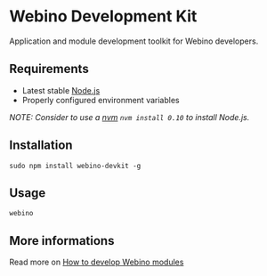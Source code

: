 # Webino Development Kit

Application and module development toolkit for Webino developers.

## Requirements

- Latest stable [Node.js](http://nodejs.org/) <br />
- Properly configured environment variables

*NOTE: Consider to use a [nvm](https://github.com/creationix/nvm) `nvm install 0.10` to install Node.js.*

## Installation

`sudo npm install webino-devkit -g`

## Usage

`webino`

## More informations

Read more on [How to develop Webino modules](https://github.com/webino/Webino/wiki/How-to-develop-Webino-modules)

